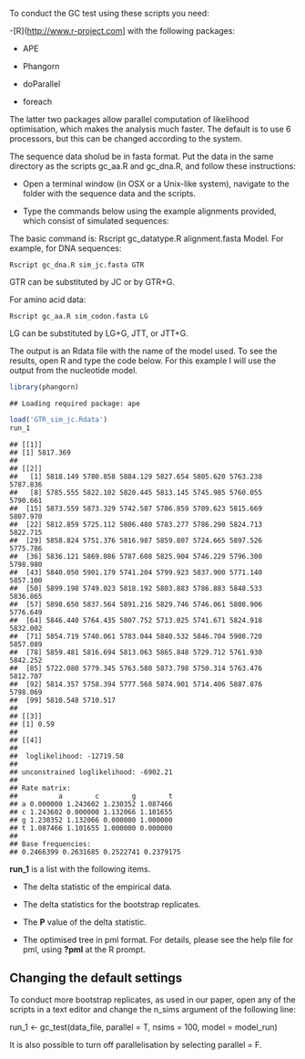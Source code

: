 To conduct the GC test using these scripts you need:

-[R](http://www.r-project.com] with the following packages:

  - APE

  - Phangorn

  - doParallel

  - foreach

The latter two packages allow parallel computation of likelihood optimisation, which makes the analysis much faster. The default is to use 6 processors, but this can be changed according to the system.

The sequence data sholud be in fasta format. Put the data in the same directory as the scripts gc_aa.R and gc_dna.R, and follow these instructions:

- Open a terminal window (in OSX or a Unix-like system), navigate to the folder with the sequence data and the scripts.

- Type the commands below using the example alignments provided, which consist of simulated sequences:

The basic command is:
Rscript gc_datatype.R alignment.fasta Model. For example, for DNA sequences:

```
Rscript gc_dna.R sim_jc.fasta GTR
```

GTR can be substituted by JC or by GTR+G. 


For amino acid data:

```
Rscript gc_aa.R sim_codon.fasta LG
```

LG can be substituted by LG+G, JTT, or JTT+G. 

The output is an Rdata file with the name of the model used. To see the results, open R and type the code below. For this example I will use the output from the nucleotide model.





```r
library(phangorn)
```

```
## Loading required package: ape
```

```r
load('GTR_sim_jc.Rdata')
run_1
```

```
## [[1]]
## [1] 5817.369
## 
## [[2]]
##   [1] 5818.149 5780.858 5884.129 5827.654 5805.620 5763.238 5787.836
##   [8] 5785.555 5822.102 5820.445 5813.145 5745.985 5760.055 5790.661
##  [15] 5873.559 5873.329 5742.587 5786.859 5709.623 5815.669 5807.970
##  [22] 5812.859 5725.112 5806.480 5783.277 5786.290 5824.713 5822.715
##  [29] 5858.824 5751.376 5816.987 5859.807 5724.665 5897.526 5775.786
##  [36] 5836.121 5869.086 5787.608 5825.904 5746.229 5796.300 5798.980
##  [43] 5840.050 5901.179 5741.204 5799.923 5837.900 5771.140 5857.100
##  [50] 5899.198 5749.023 5818.192 5803.883 5786.883 5848.533 5836.865
##  [57] 5898.650 5837.564 5891.216 5829.746 5746.061 5808.906 5776.649
##  [64] 5846.440 5764.435 5807.752 5713.025 5741.671 5824.918 5832.002
##  [71] 5854.719 5740.061 5783.044 5840.532 5846.704 5908.720 5857.089
##  [78] 5859.481 5816.694 5813.063 5865.848 5729.712 5761.930 5842.252
##  [85] 5722.080 5779.345 5763.580 5873.798 5750.314 5763.476 5812.707
##  [92] 5814.357 5758.394 5777.568 5874.901 5714.406 5887.876 5798.069
##  [99] 5810.548 5710.517
## 
## [[3]]
## [1] 0.59
## 
## [[4]]
## 
##  loglikelihood: -12719.58 
## 
## unconstrained loglikelihood: -6902.21 
## 
## Rate matrix:
##          a        c        g        t
## a 0.000000 1.243602 1.230352 1.087466
## c 1.243602 0.000000 1.132066 1.101655
## g 1.230352 1.132066 0.000000 1.000000
## t 1.087466 1.101655 1.000000 0.000000
## 
## Base frequencies:  
## 0.2466399 0.2631685 0.2522741 0.2379175
```


**run_1** is a list with the following items.

  - The delta statistic of the empirical data.

  - The delta statistics for the bootstrap replicates.

  - The **P** value of the delta statistic.

  - The optimised tree in pml format. For details, please see the help file for pml, using **?pml** at the R prompt.


## Changing the default settings

To conduct more bootstrap replicates, as used in our paper, open any of the scripts in a text editor and change the n_sims argument of the following line:

run_1 <- gc_test(data_file, parallel = T, nsims = 100, model = model_run)

It is also possible to turn off parallelisation by selecting parallel = F.

